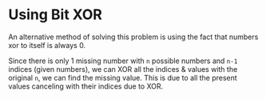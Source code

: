 # Using Bit XOR
An alternative method of solving this problem is using the fact that numbers xor to itself is always 0.

Since there is only 1 missing number with `n` possible numbers and `n-1` indices (given numbers), we can XOR all the indices & values with the original `n`, we can find the missing value.
This is due to all the present values canceling with their indices due to XOR.